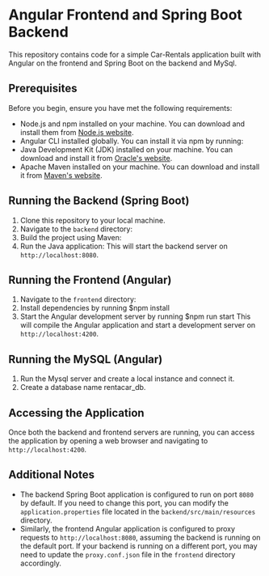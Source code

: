 # Angular Frontend and Spring Boot Backend

This repository contains code for a simple Car-Rentals application built with Angular on the frontend and Spring Boot on the backend and MySql.

## Prerequisites

Before you begin, ensure you have met the following requirements:

- Node.js and npm installed on your machine. You can download and install them from [Node.js website](https://nodejs.org/).
- Angular CLI installed globally. You can install it via npm by running:
- Java Development Kit (JDK) installed on your machine. You can download and install it from [Oracle's website](https://www.oracle.com/java/technologies/javase-jdk11-downloads.html).
- Apache Maven installed on your machine. You can download and install it from [Maven's website](https://maven.apache.org/download.cgi).

## Running the Backend (Spring Boot)

1. Clone this repository to your local machine.
2. Navigate to the `backend` directory:
3. Build the project using Maven:
4. Run the Java application:
This will start the backend server on `http://localhost:8080`.

## Running the Frontend (Angular)

1. Navigate to the `frontend` directory:
2. Install dependencies by running $npm install
3. Start the Angular development server by running $npm run start
This will compile the Angular application and start a development server on `http://localhost:4200`.

## Running the MySQL (Angular)

1. Run the Mysql server and create a local instance and connect it.
2. Create a database name rentacar_db.

## Accessing the Application

Once both the backend and frontend servers are running, you can access the application by opening a web browser and navigating to `http://localhost:4200`.

## Additional Notes

- The backend Spring Boot application is configured to run on port `8080` by default. If you need to change this port, you can modify the `application.properties` file located in the `backend/src/main/resources` directory.
- Similarly, the frontend Angular application is configured to proxy requests to `http://localhost:8080`, assuming the backend is running on the default port. If your backend is running on a different port, you may need to update the `proxy.conf.json` file in the `frontend` directory accordingly.
